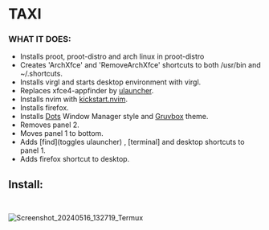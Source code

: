 # TAXI

### WHAT IT DOES:
- Installs proot, proot-distro and arch linux in proot-distro
- Creates 'ArchXfce' and 'RemoveArchXfce' shortcuts to both /usr/bin and ~/.shortcuts.
- Installs virgl and starts desktop environment with virgl.
- Replaces xfce4-appfinder by [ulauncher](https://ulauncher.io/).
- Installs nvim with [kickstart.nvim](https://github.com/nvim-lua/kickstart.nvim).
- Installs firefox.
- Installs [Dots](https://github.com/rafacuevas3/dots-theme) Window Manager style and [Gruvbox](https://github.com/Fausto-Korpsvart/Gruvbox-GTK-Theme) theme.
- Removes panel 2.
- Moves panel 1 to bottom.
- Adds [find](toggles ulauncher) , [terminal] and desktop shortcuts to panel 1.
- Adds firefox shortcut to desktop.

## Install:
``` ```


![Screenshot_20240516_132719_Termux](https://github.com/udunuss/taxi/assets/104630117/77a52bbc-6407-48ca-842b-762a3e448d8b)



